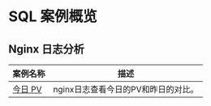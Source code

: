 # SQL 案例概览

## Nginx 日志分析

| 案例名称                                                                                                                                       | 描述                        |
| ---------------------------------------------------------------------------------------------------------------------------------------------- | --------------------------- |
| [今日 PV](./1.nginx%E6%97%A5%E5%BF%97%E6%9F%A5%E7%9C%8B%E4%BB%8A%E6%97%A5%E7%9A%84PV%E5%92%8C%E6%98%A8%E6%97%A5%E7%9A%84%E5%AF%B9%E6%AF%94.md) | nginx日志查看今日的PV和昨日的对比。 |
